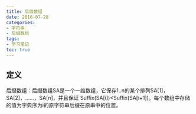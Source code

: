 ```yaml
---
title: 后缀数组
date: 2016-07-28 
categories:
- 字符串
- 后缀数组
tags:
- 学习笔记
toc: true
---
```


## 定义

后缀数组：后缀数组SA是一个一维数组，它保存1..n的某个排列SA[1]，SA[2]，……，SA[n]，并且保证 Suffix(SA[i])<Suffix(SA[i+1])。每个数组中存储的值为字典序为i的原字符串后缀在原串中的位置。

